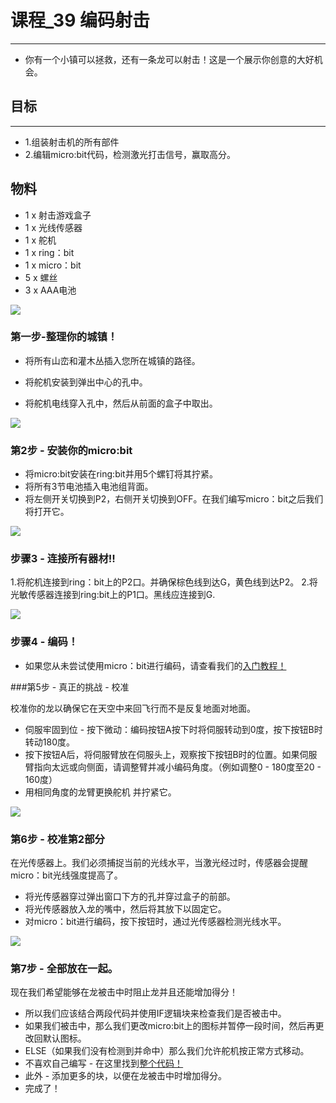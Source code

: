 # 课程_39 编码射击
---
- 你有一个小镇可以拯救，还有一条龙可以射击！这是一个展示你创意的大好机会。

## 目标
---
- 1.组装射击机的所有部件
- 2.编辑micro:bit代码，检测激光打击信号，赢取高分。

## 物料
- 1 x 射击游戏盒子
- 1 x 光线传感器
- 1 x 舵机
- 1 x ring：bit
- 1 x micro：bit
- 5 x 螺丝
- 3 x AAA电池

![](./images/jO5FmOT.jpg)

### 第一步-整理你的城镇！

- 将所有山峦和灌木丛插入您所在城镇的路径。
 

- 将舵机安装到弹出中心的孔中。
 

- 将舵机电线穿入孔中，然后从前面的盒子中取出。

![](./images/yIvsH2B.jpg)

### 第2步 - 安装你的micro:bit

- 将micro:bit安装在ring:bit并用5个螺钉将其拧紧。
- 将所有3节电池插入电池组背面。
- 将左侧开关切换到P2，右侧开关切换到OFF。在我们编写micro：bit之后我们将打开它。

![](./images/xSYrnfh.jpg)


### 步骤3 - 连接所有器材!!
1.将舵机连接到ring：bit上的P2口。并确保棕色线到达G，黄色线到达P2。
2.将光敏传感器连接到ring:bit上的P1口。黑线应连接到G. 

![](./images/ckgI5h7.jpg)

### 步骤4 - 编码！
- 如果您从未尝试使用micro：bit进行编码，请查看我们的[入门教程！](https://tinkercademy.com/tutorials/getting-started-with-microbit/)


###第5步 - 真正的挑战 - 校准

校准你的龙以确保它在天空中来回飞行而不是反复地面对地面。

- 伺服牢固到位 - 按下微动：编码按钮A按下时将伺服转动到0度，按下按钮B时转动180度。  
- 按下按钮A后，将伺服臂放在伺服头上，观察按下按钮B时的位置。如果伺服臂指向太远或向侧面，请调整臂并减小编码角度。（例如调整0 - 180度至20 - 160度）
- 用相同角度的龙臂更换舵机  并拧紧它。

![](./images/cbyTwL5.png)

### 第6步 - 校准第2部分

在光传感器上。我们必须捕捉当前的光线水平，当激光经过时，传感器会提醒micro：bit光线强度提高了。

- 将光传感器穿过弹出窗口下方的孔并穿过盒子的前部。
- 将光传感器放入龙的嘴中，然后将其放下以固定它。
- 对micro：bit进行编码，按下按钮时，通过光传感器检测光线水平。

![](./images/U6cIHOa.jpg)

### 第7步 - 全部放在一起。
现在我们希望能够在龙被击中时阻止龙并且还能增加得分！

- 所以我们应该结合两段代码并使用IF逻辑块来检查我们是否被击中。 
- 如果我们被击中，那么我们更改micro:bit上的图标并暂停一段时间，然后再更改回默认图标。
- ELSE（如果我们没有检测到并命中）那么我们允许舵机按正常方式移动。
- 不喜欢自己编写 - 在这里找到[整个代码！](https://makecode.microbit.org/_hTm3afgh4F8f) 
- 此外 - 添加更多的块，以便在龙被击中时增加得分。
- 完成了！

